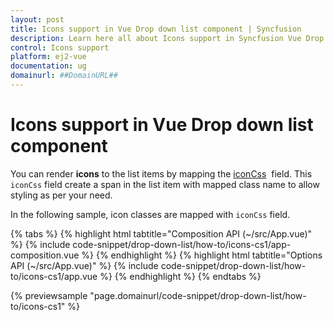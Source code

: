 ```yaml
---
layout: post
title: Icons support in Vue Drop down list component | Syncfusion
description: Learn here all about Icons support in Syncfusion Vue Drop down list component of Syncfusion Essential JS 2 and more.
control: Icons support 
platform: ej2-vue
documentation: ug
domainurl: ##DomainURL##
---
```


# Icons support in Vue Drop down list component

You can render **icons** to the list items by mapping the [iconCss](https://ej2.syncfusion.com/vue/documentation/api/drop-down-list/#fields) &nbsp;field. This `iconCss` field create a span in the list item with mapped class name to allow styling as per your need.

In the following sample, icon classes are mapped with `iconCss` field.

{% tabs %}
{% highlight html tabtitle="Composition API (~/src/App.vue)" %}
{% include code-snippet/drop-down-list/how-to/icons-cs1/app-composition.vue %}
{% endhighlight %}
{% highlight html tabtitle="Options API (~/src/App.vue)" %}
{% include code-snippet/drop-down-list/how-to/icons-cs1/app.vue %}
{% endhighlight %}
{% endtabs %}
        
{% previewsample "page.domainurl/code-snippet/drop-down-list/how-to/icons-cs1" %}